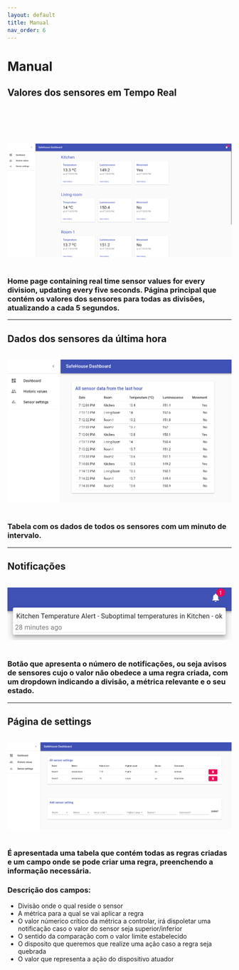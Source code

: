 ```yaml
---
layout: default
title: Manual
nav_order: 6
---
```


# Manual

## Valores dos sensores em Tempo Real
                                                                                                                                                                      
![home](home.png)
  
  
### Home page containing real time sensor values for every division, updating every five seconds. Página principal que contém os valores dos sensores para todas as divisões, atualizando a cada 5 segundos.

***

## Dados dos sensores da última hora
  
  
![historic](historic.png)
  
  
### Tabela com os dados de todos os sensores com um minuto de intervalo.

***

## Notificações
  
  
![notif](notif.png)
  
  
### Botão que apresenta o número de notificações, ou seja avisos de sensores cujo o valor não obedece a uma regra criada, com um dropdown indicando a divisão, a métrica relevante e o seu estado.


***

## Página de settings
  
  
![settings](settings.png)
  
  
### É apresentada uma tabela que contém todas as regras criadas e um campo onde se pode criar uma regra, preenchendo a informação necessária.
### Descrição dos campos:
- Divisão onde o qual reside o sensor
- A métrica para a qual se vai aplicar a regra
- O valor númerico crítico da métrica a controlar, irá dispoletar uma notificação caso o valor do sensor seja superior/inferior
- O sentido da comparação com o valor limite estabelecido
- O disposito que queremos que realize uma ação caso a regra seja quebrada
- O valor que representa a ação do dispositivo atuador   

